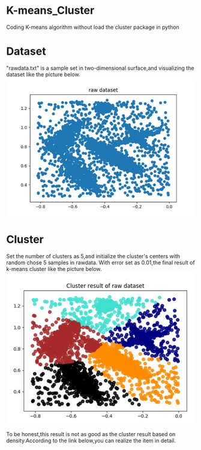 # K-means_Cluster
Coding K-means algorithm without load the cluster package in python

# Dataset
"rawdata.txt" is a sample set in two-dimensional surface,and visualizing the dataset like the picture below. 
![image](https://github.com/FelixHuangX/K-means_Cluster/blob/master/rawdata.jpeg)

# Cluster
Set the number of clusters as 5,and initialize the cluster's centers with random chose 5 samples in rawdata.
With error set as 0.01,the final result of k-means cluster like the picture below.
![image](https://github.com/FelixHuangX/K-means_Cluster/blob/master/cluster.JPG)

To be honest,this result is not as good as the cluster result based on density.According to the link below,you can realize the item in detail.
